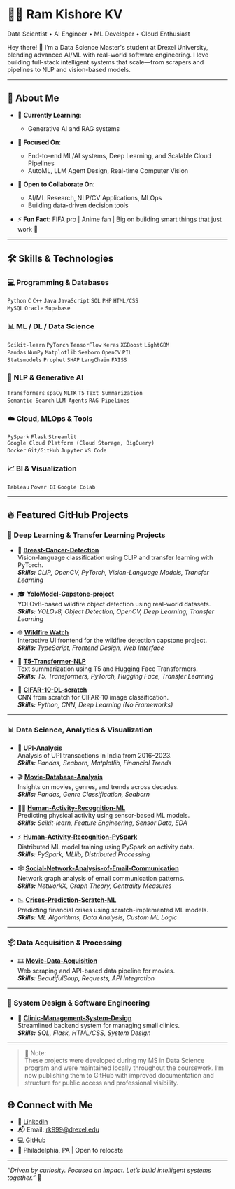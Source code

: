# 👨‍💻 Ram Kishore KV  
Data Scientist • AI Engineer • ML Developer • Cloud Enthusiast  

Hey there! 👋 I’m a Data Science Master's student at Drexel University, blending advanced AI/ML with real-world software engineering. I love building full-stack intelligent systems that scale—from scrapers and pipelines to NLP and vision-based models.

---

## 🚀 About Me

- 🌱 **Currently Learning**:  
   
  - Generative AI and RAG systems  

- 🔭 **Focused On**:  
  - End-to-end ML/AI systems, Deep Learning, and Scalable Cloud Pipelines  
  - AutoML, LLM Agent Design, Real-time Computer Vision  

- 👯 **Open to Collaborate On**:  
  - AI/ML Research, NLP/CV Applications, MLOps  
  - Building data-driven decision tools  

- ⚡ **Fun Fact**: FIFA pro | Anime fan | Big on building smart things that just work 🚀

---

## 🛠️ Skills & Technologies

### 💻 Programming & Databases  
`Python` `C` `C++` `Java` `JavaScript` `SQL` `PHP` `HTML/CSS`  
`MySQL` `Oracle` `Supabase`

### 📊 ML / DL / Data Science  
`Scikit-learn` `PyTorch` `TensorFlow` `Keras` `XGBoost` `LightGBM`  
`Pandas` `NumPy` `Matplotlib` `Seaborn` `OpenCV` `PIL`  
`Statsmodels` `Prophet` `SHAP` `LangChain` `FAISS`

### 🧠 NLP & Generative AI  
`Transformers` `spaCy` `NLTK` `T5` `Text Summarization`  
`Semantic Search` `LLM Agents` `RAG Pipelines`

### ☁️ Cloud, MLOps & Tools  
`PySpark` `Flask` `Streamlit`  
`Google Cloud Platform (Cloud Storage, BigQuery)`  
`Docker` `Git/GitHub` `Jupyter` `VS Code`

### 📈 BI & Visualization  
`Tableau` `Power BI` `Google Colab`  

---

## 🔥 Featured GitHub Projects

### 🤖 Deep Learning & Transfer Learning Projects

- 🧠 **[Breast-Cancer-Detection](https://github.com/RamKishoreKV/Breast-Cancer-Detection)**  
  Vision-language classification using CLIP and transfer learning with PyTorch.  
  _**Skills:** CLIP, OpenCV, PyTorch, Vision-Language Models, Transfer Learning_

- 🎓 **[YoloModel-Capstone-project](https://github.com/RamKishoreKV/YoloModel-Capstone-project)**  
  YOLOv8-based wildfire object detection using real-world datasets.  
  _**Skills:** YOLOv8, Object Detection, OpenCV, Deep Learning, Transfer Learning_

- 🌐 **[Wildfire Watch](https://github.com/RamKishoreKV/Wildfare)**  
  Interactive UI frontend for the wildfire detection capstone project.  
  _**Skills:** TypeScript, Frontend Design, Web Interface_

- 📝 **[T5-Transformer-NLP](https://github.com/RamKishoreKV/T5-Transformer-NLP)**  
  Text summarization using T5 and Hugging Face Transformers.  
  _**Skills:** T5, Transformers, PyTorch, Hugging Face, Transfer Learning_

- 🧠 **[CIFAR-10-DL-scratch](https://github.com/RamKishoreKV/CIFAR-10-DL-scratch)**  
  CNN from scratch for CIFAR-10 image classification.  
  _**Skills:** Python, CNN, Deep Learning (No Frameworks)_

---

### 📊 Data Science, Analytics & Visualization

- 💸 **[UPI-Analysis](https://github.com/RamKishoreKV/UPI-Analysis)**  
  Analysis of UPI transactions in India from 2016–2023.  
  _**Skills:** Pandas, Seaborn, Matplotlib, Financial Trends_

- 🎬 **[Movie-Database-Analysis](https://github.com/RamKishoreKV/Movie-Database-Analysis)**  
  Insights on movies, genres, and trends across decades.  
  _**Skills:** Pandas, Genre Classification, Seaborn_

- 🚶‍♂️ **[Human-Activity-Recognition-ML](https://github.com/RamKishoreKV/Human-Activity-Recognition-ML)**  
  Predicting physical activity using sensor-based ML models.  
  _**Skills:** Scikit-learn, Feature Engineering, Sensor Data, EDA_

- ⚡ **[Human-Activity-Recognition-PySpark](https://github.com/RamKishoreKV/Human-Activity-Recognition-PySpark)**  
  Distributed ML model training using PySpark on activity data.  
  _**Skills:** PySpark, MLlib, Distributed Processing_

- 🕸️ **[Social-Network-Analysis-of-Email-Communication](https://github.com/RamKishoreKV/Social-Network-Analysis-of-Email-Communication)**  
  Network graph analysis of email communication patterns.  
  _**Skills:** NetworkX, Graph Theory, Centrality Measures_

- 📉 **[Crises-Prediction-Scratch-ML](https://github.com/RamKishoreKV/Crises-Prediction-Scratch-ML)**  
  Predicting financial crises using scratch-implemented ML models.  
  _**Skills:** ML Algorithms, Data Analysis, Custom ML Logic_

---

### 📦 Data Acquisition & Processing

- 🎞️ **[Movie-Data-Acquisition](https://github.com/RamKishoreKV/Movie-Data-Acquisition)**  
  Web scraping and API-based data pipeline for movies.  
  _**Skills:** BeautifulSoup, Requests, API Integration_

---

### 🏥 System Design & Software Engineering

- 🏥 **[Clinic-Management-System-Design](https://github.com/RamKishoreKV/Clinic-Management-System-Design)**  
  Streamlined backend system for managing small clinics.  
  _**Skills:** SQL, Flask, HTML/CSS, System Design_

---

> 📌 Note:  
These projects were developed during my MS in Data Science program and were maintained locally throughout the coursework. I’m now publishing them to GitHub with improved documentation and structure for public access and professional visibility.

## 🌐 Connect with Me

- 🔗 [LinkedIn](https://www.linkedin.com/in/ram-kishore-kv-819b1229a)  
- 📬 Email: rk999@drexel.edu  
- 💻 [GitHub](https://github.com/RamKishoreKV)  
- 📍 Philadelphia, PA | Open to relocate

---

_“Driven by curiosity. Focused on impact. Let’s build intelligent systems together.”_ 🚀
